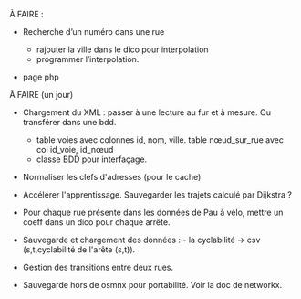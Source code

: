 
À FAIRE :


- Recherche d’un numéro dans une rue
  - rajouter la ville dans le dico pour interpolation
  - programmer l’interpolation.

- page php

À FAIRE (un jour)

- Chargement du XML : passer à une lecture au fur et à mesure. Ou transférer dans une bdd.
  - table voies avec colonnes id, nom, ville. table nœud_sur_rue avec col id_voie, id_nœud
  - classe BDD pour interfaçage.

- Normaliser les clefs d'adresses (pour le cache)

- Accélérer l'apprentissage. Sauvegarder les trajets calculé par Dijkstra ?


-  Pour chaque rue présente dans les données de Pau à vélo, mettre un coeff dans un dico pour chaque arrête.

- Sauvegarde et chargement des données :
	     - la cyclabilité -> csv (s,t,cyclabilité de l'arête (s,t)). 

- Gestion des transitions entre deux rues.

- Sauvegarde hors de osmnx pour portabilité. Voir la doc de networkx.


